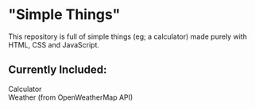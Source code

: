 # "Simple Things"

This repository is full of simple things (eg; a calculator) made purely with HTML, CSS and JavaScript.

## Currently Included:
Calculator  
Weather (from OpenWeatherMap API)

